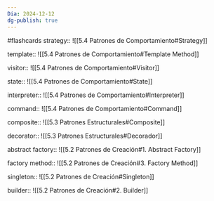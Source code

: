 ```yaml
---
Dia: 2024-12-12
dg-publish: true
---
```

#flashcards
strategy:: ![[5.4 Patrones de Comportamiento#Strategy]]
<!--SR:!2024-12-19,4,270-->

template:: ![[5.4 Patrones de Comportamiento#Template Method]]
<!--SR:!2024-12-16,1,230-->

visitor:: ![[5.4 Patrones de Comportamiento#Visitor]]
<!--SR:!2024-12-19,4,270-->

state:: ![[5.4 Patrones de Comportamiento#State]]
<!--SR:!2024-12-16,1,230-->

interpreter:: ![[5.4 Patrones de Comportamiento#Interpreter]]
<!--SR:!2024-12-18,3,250-->


command:: ![[5.4 Patrones de Comportamiento#Command]]
<!--SR:!2024-12-19,4,270-->


composite:: ![[5.3 Patrones Estructurales#Composite]]
<!--SR:!2024-12-19,4,270-->


decorator:: ![[5.3 Patrones Estructurales#Decorador]]
<!--SR:!2024-12-19,4,270-->


abstract factory:: ![[5.2 Patrones de Creación#1. Abstract Factory]]
<!--SR:!2024-12-16,1,230-->

factory method:: ![[5.2 Patrones de Creación#3. Factory Method]]
<!--SR:!2024-12-16,1,230-->

singleton:: ![[5.2 Patrones de Creación#Singleton]]
<!--SR:!2024-12-16,1,230-->


builder:: ![[5.2 Patrones de Creación#2. Builder]]
<!--SR:!2024-12-18,3,250-->